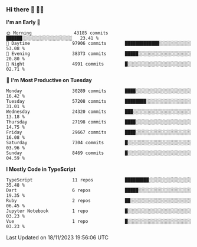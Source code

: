 ### Hi there 👋 🧑‍💻



<!--START_SECTION:waka-->
**I'm an Early 🐤** 

```text
🌞 Morning                43185 commits       ██████░░░░░░░░░░░░░░░░░░░   23.41 % 
🌆 Daytime                97906 commits       █████████████░░░░░░░░░░░░   53.08 % 
🌃 Evening                38373 commits       █████░░░░░░░░░░░░░░░░░░░░   20.80 % 
🌙 Night                  4991 commits        █░░░░░░░░░░░░░░░░░░░░░░░░   02.71 % 
```
📅 **I'm Most Productive on Tuesday** 

```text
Monday                   30289 commits       ████░░░░░░░░░░░░░░░░░░░░░   16.42 % 
Tuesday                  57208 commits       ████████░░░░░░░░░░░░░░░░░   31.01 % 
Wednesday                24320 commits       ███░░░░░░░░░░░░░░░░░░░░░░   13.18 % 
Thursday                 27198 commits       ████░░░░░░░░░░░░░░░░░░░░░   14.75 % 
Friday                   29667 commits       ████░░░░░░░░░░░░░░░░░░░░░   16.08 % 
Saturday                 7304 commits        █░░░░░░░░░░░░░░░░░░░░░░░░   03.96 % 
Sunday                   8469 commits        █░░░░░░░░░░░░░░░░░░░░░░░░   04.59 % 
```


**I Mostly Code in TypeScript** 

```text
TypeScript               11 repos            █████████░░░░░░░░░░░░░░░░   35.48 % 
Dart                     6 repos             █████░░░░░░░░░░░░░░░░░░░░   19.35 % 
Ruby                     2 repos             ██░░░░░░░░░░░░░░░░░░░░░░░   06.45 % 
Jupyter Notebook         1 repo              █░░░░░░░░░░░░░░░░░░░░░░░░   03.23 % 
Vue                      1 repo              █░░░░░░░░░░░░░░░░░░░░░░░░   03.23 % 
```




 Last Updated on 18/11/2023 19:56:06 UTC
<!--END_SECTION:waka-->


